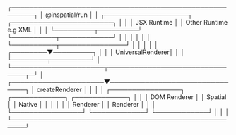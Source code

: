 ┌───────────────────────────────────────────────────────┐
│                @inspatial/run                         │
│ ┌───────────────────┐     ┌───────────────────────┐   │
│ │      JSX Runtime  │     │ Other Runtime e.g XML │   │
│ └─────────┬─────────┘     └──────────┬────────────┘   │
│           │                          │                │
│           └──────────┬───────────────┘                │
│                      │                                │
│             ┌────────▼─────────┐                      │
│             │ UniversalRenderer│                      │
│             └────────┬─────────┘                      │
└─────────────────────┬───────────────────────────────┬─┘
                        │                               
┌─────────────────────▼───────────────────────────────┐
│                createRenderer                       │
│                                                     │
│  ┌────────────────┐  ┌────────────┐  ┌────────────┐ │
│  │ DOM Renderer   │  │  Spatial   │  │   Native   │ │
│  │                │  │  Renderer  │  │  Renderer  │ │ 
│  └────────────────┘  └────────────┘  └────────────┘ │ 
│                                                     │ 
    └─────────────────────────────────────────────────────┘ 

